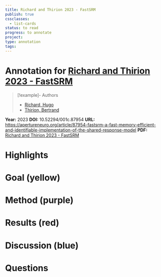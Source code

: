 ```yaml
---
title: Richard and Thirion 2023 - FastSRM
publish: true
cssclasses:
  - list-cards
status: to read
progress: to annotate
project:
type: annotation
tags:
---
```

# Annotation for [Richard and Thirion 2023 - FastSRM](Papers/References/Richard%20and%20Thirion%202023%20-%20FastSRM)

> [!example]- Authors
> - [Richard, Hugo](Papers/People/Richard%20Hugo)
> - [Thirion, Bertrand](Papers/People/Thirion%20Bertrand)

**Year:** 2023
**DOI:** 10.52294/001c.87954
**URL:** https://apertureneuro.org/article/87954-fastsrm-a-fast-memory-efficient-and-identifiable-implementation-of-the-shared-response-model
**PDF:** [Richard and Thirion 2023 - FastSRM](Papers/PDFs/Richard%20and%20Thirion%202023%20-%20FastSRM%20A%20fast%20memory%20efficient%20and%20identifiable%20implementation%20of%20the%20shared%20response%20model.pdf)

# Highlights


# Goal (yellow)


# Method (purple)


# Results (red)


# Discussion (blue)


# Questions

